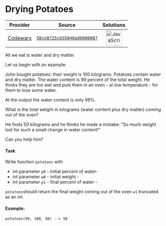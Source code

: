 [_metadata_:generated]: - "true"

# Drying Potatoes

<!-- INFO TABLE BEGIN -->

| Provider                                        | Source                                                                               | Solutions                                                                                                                                                    |
| :---------------------------------------------: | :----------------------------------------------------------------------------------: | :----------------------------------------------------------------------------------------------------------------------------------------------------------: |
| [Codewars](../../../docs/providers/Codewars.md) | [`58ce8725c835848ad6000007`](https://www.codewars.com/kata/58ce8725c835848ad6000007) | [<img src="https://res.cloudinary.com/rascaltwo/image/upload/v1631924076/javascript_ehszr7.svg" alt="JavaScript" title="JavaScript" width="50" />](solve.js) |

<!-- INFO TABLE END -->

All we eat is water and dry matter.

Let us begin with an example:

John bought potatoes: their weight is 100 kilograms. Potatoes contain water and dry matter. The water content is 99 percent of the total weight. He thinks they are too wet and puts them in an oven - at low temperature - for them to lose some water. 

At the output the water content is only 98%.

What is the total weight in kilograms (water content plus dry matter) coming out of the oven?

He finds 50 kilograms and he thinks he made a mistake: "So much weight lost for such a small change in water content!"

Can you help him?

#### Task

Write function `potatoes` with 

- int parameter `p0` - initial percent of water- 
- int parameter `w0` - initial weight - 
- int parameter `p1` - final percent of water -

`potatoes`should return the final weight coming out of the oven `w1` truncated as an int.

#### Example:
`potatoes(99, 100, 98) --> 50`
